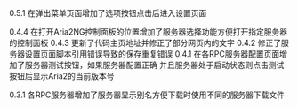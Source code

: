 0.5.1
    在弹出菜单页面增加了选项按钮点击后进入设置页面

0.4.4
    在打开Aria2NG控制面板的位置增加了服务器选择功能方便打开指定服务器的控制面板
0.4.3
    更新了代码主页地址并修正了部分网页内的文字
0.4.2
    修正了服务器设置页面脚本引用错误导致的保存重复错误
0.4.1
    在各RPC服务器配置页面增加了服务器测试按钮，如果服务器配置正确
    并且服务器处于启动状态则点击测试按钮后显示Aria2的当前版本号

0.3.1
    各RPC服务器增加了服务器显示别名方便下载时使用不同的服务器下载文件
